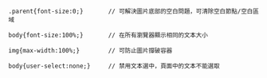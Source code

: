 ```
.parent{font-size:0;}		// 可解決圖片底部的空白問題，可清除空白節點/空白區域
```

```
body{font-size:100%;}		// 在所有瀏覽器顯示相同的文本大小
```

```
img{max-width:100%;}		// 可防止圖片撐破容器
```

```
body{user-select:none;}		// 禁用文本選中，頁面中的文本不能選取
```